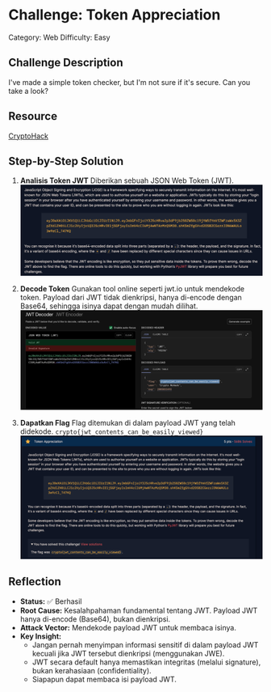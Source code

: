 # Challenge: Token Appreciation

Category: Web
Difficulty: Easy

## Challenge Description

I've made a simple token checker, but I'm not sure if it's secure. Can you take a look?

## Resource

[CryptoHack](https://cryptohack.org/)

## Step-by-Step Solution

1. **Analisis Token JWT**
   Diberikan sebuah JSON Web Token (JWT).
   ![](images/step1-jwt.png)

2. **Decode Token**
   Gunakan tool online seperti jwt.io untuk mendekode token. Payload dari JWT tidak dienkripsi, hanya di-encode dengan Base64, sehingga isinya dapat dengan mudah dilihat.
   ![](images/step2-decode.png)

3. **Dapatkan Flag**
   Flag ditemukan di dalam payload JWT yang telah didekode.
   `crypto{jwt_contents_can_be_easily_viewed}`
   ![](images/step3-success.png)

## Reflection

- **Status:** ✅ Berhasil
- **Root Cause:** Kesalahpahaman fundamental tentang JWT. Payload JWT hanya di-encode (Base64), bukan dienkripsi.
- **Attack Vector:** Mendekode payload JWT untuk membaca isinya.
- **Key Insight:**
  - Jangan pernah menyimpan informasi sensitif di dalam payload JWT kecuali jika JWT tersebut dienkripsi (menggunakan JWE).
  - JWT secara default hanya memastikan integritas (melalui signature), bukan kerahasiaan (confidentiality).
  - Siapapun dapat membaca isi payload JWT.
